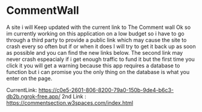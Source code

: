 # CommentWall
A site i will Keep updated with the current link to The Comment wall
Ok so im currently working on this application on a low budget so i have to go through a third party to provide a public link which may cause the site to crash every so often but if or when it does I will try to get it back up as soon as possible and you can find the new links below. The second link may never crash espeacialy if i get enough traffic to fund it but the first time you click it you will get a warning because this app requires a database to function but i can promise you the only thing on the database is what you enter on the page.

CurrentLink: https://c0e5-2601-806-8200-79a0-150b-9de4-b6c3-db2b.ngrok-free.app/
2nd Link : https://commentsection.w3spaces.com/index.html

